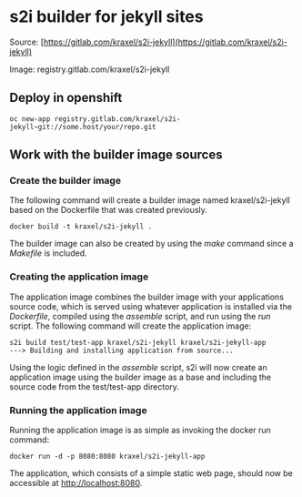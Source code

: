 # s2i builder for jekyll sites

Source: [https://gitlab.com/kraxel/s2i-jekyll](https://gitlab.com/kraxel/s2i-jekyll)

Image: registry.gitlab.com/kraxel/s2i-jekyll

## Deploy in openshift

```
oc new-app registry.gitlab.com/kraxel/s2i-jekyll~git://some.host/your/repo.git
```

## Work with the builder image sources

### Create the builder image
The following command will create a builder image named kraxel/s2i-jekyll based on the Dockerfile that was created previously.
```
docker build -t kraxel/s2i-jekyll .
```
The builder image can also be created by using the *make* command since a *Makefile* is included.

### Creating the application image
The application image combines the builder image with your applications source code, which is served using whatever application is installed via the *Dockerfile*, compiled using the *assemble* script, and run using the *run* script.
The following command will create the application image:
```
s2i build test/test-app kraxel/s2i-jekyll kraxel/s2i-jekyll-app
---> Building and installing application from source...
```
Using the logic defined in the *assemble* script, s2i will now create an application image using the builder image as a base and including the source code from the test/test-app directory. 

### Running the application image
Running the application image is as simple as invoking the docker run command:
```
docker run -d -p 8080:8080 kraxel/s2i-jekyll-app
```
The application, which consists of a simple static web page, should now be accessible at  [http://localhost:8080](http://localhost:8080).
